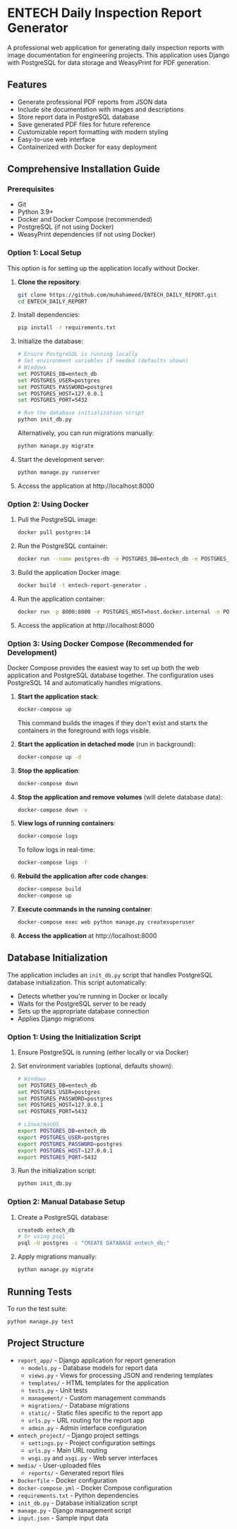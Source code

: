 # ENTECH Daily Inspection Report Generator

A professional web application for generating daily inspection reports with image documentation for engineering projects. This application uses Django with PostgreSQL for data storage and WeasyPrint for PDF generation.

## Features

- Generate professional PDF reports from JSON data
- Include site documentation with images and descriptions
- Store report data in PostgreSQL database
- Save generated PDF files for future reference
- Customizable report formatting with modern styling
- Easy-to-use web interface
- Containerized with Docker for easy deployment

## Comprehensive Installation Guide

### Prerequisites

- Git
- Python 3.9+
- Docker and Docker Compose (recommended)
- PostgreSQL (if not using Docker)
- WeasyPrint dependencies (if not using Docker)

### Option 1: Local Setup

This option is for setting up the application locally without Docker.

1. **Clone the repository**:
   ```bash
   git clone https://github.com/muhahameed/ENTECH_DAILY_REPORT.git
   cd ENTECH_DAILY_REPORT
   ```
2. Install dependencies:
   ```bash
   pip install -r requirements.txt
   ```
3. Initialize the database:
   ```bash
   # Ensure PostgreSQL is running locally
   # Set environment variables if needed (defaults shown)
   # Windows
   set POSTGRES_DB=entech_db
   set POSTGRES_USER=postgres
   set POSTGRES_PASSWORD=postgres
   set POSTGRES_HOST=127.0.0.1
   set POSTGRES_PORT=5432
   
   # Run the database initialization script
   python init_db.py
   ```
   
   Alternatively, you can run migrations manually:
   ```bash
   python manage.py migrate
   ```
4. Start the development server:
   ```bash
   python manage.py runserver
   ```
5. Access the application at http://localhost:8000

### Option 2: Using Docker

1. Pull the PostgreSQL image:
   ```bash
   docker pull postgres:14
   ```

2. Run the PostgreSQL container:
   ```bash
   docker run --name postgres-db -e POSTGRES_DB=entech_db -e POSTGRES_USER=postgres -e POSTGRES_PASSWORD=postgres -p 5432:5432 -d postgres:14
   ```

3. Build the application Docker image:
   ```bash
   docker build -t entech-report-generator .
   ```

4. Run the application container:
   ```bash
   docker run -p 8000:8000 -e POSTGRES_HOST=host.docker.internal -e POSTGRES_DB=entech_db -e POSTGRES_USER=postgres -e POSTGRES_PASSWORD=postgres -e POSTGRES_PORT=5432 entech-report-generator
   ```

5. Access the application at http://localhost:8000

### Option 3: Using Docker Compose (Recommended for Development)

Docker Compose provides the easiest way to set up both the web application and PostgreSQL database together. The configuration uses PostgreSQL 14 and automatically handles migrations.

1. **Start the application stack**:
   ```bash
   docker-compose up
   ```
   This command builds the images if they don't exist and starts the containers in the foreground with logs visible.

2. **Start the application in detached mode** (run in background):
   ```bash
   docker-compose up -d
   ```

3. **Stop the application**:
   ```bash
   docker-compose down
   ```

4. **Stop the application and remove volumes** (will delete database data):
   ```bash
   docker-compose down -v
   ```

5. **View logs of running containers**:
   ```bash
   docker-compose logs
   ```
   To follow logs in real-time:
   ```bash
   docker-compose logs -f
   ```

6. **Rebuild the application after code changes**:
   ```bash
   docker-compose build
   docker-compose up
   ```

7. **Execute commands in the running container**:
   ```bash
   docker-compose exec web python manage.py createsuperuser
   ```

8. **Access the application** at http://localhost:8000

## Database Initialization

The application includes an `init_db.py` script that handles PostgreSQL database initialization. This script automatically:

- Detects whether you're running in Docker or locally
- Waits for the PostgreSQL server to be ready
- Sets up the appropriate database connection
- Applies Django migrations

### Option 1: Using the Initialization Script

1. Ensure PostgreSQL is running (either locally or via Docker)

2. Set environment variables (optional, defaults shown):
   ```bash
   # Windows
   set POSTGRES_DB=entech_db
   set POSTGRES_USER=postgres
   set POSTGRES_PASSWORD=postgres
   set POSTGRES_HOST=127.0.0.1
   set POSTGRES_PORT=5432
   
   # Linux/macOS
   export POSTGRES_DB=entech_db
   export POSTGRES_USER=postgres
   export POSTGRES_PASSWORD=postgres
   export POSTGRES_HOST=127.0.0.1
   export POSTGRES_PORT=5432
   ```

3. Run the initialization script:
   ```bash
   python init_db.py
   ```

### Option 2: Manual Database Setup

1. Create a PostgreSQL database:
   ```bash
   createdb entech_db
   # Or using psql
   psql -U postgres -c "CREATE DATABASE entech_db;"
   ```

2. Apply migrations manually:
   ```bash
   python manage.py migrate
   ```

## Running Tests

To run the test suite:

```
python manage.py test
```

## Project Structure

- `report_app/` - Django application for report generation
  - `models.py` - Database models for report data
  - `views.py` - Views for processing JSON and rendering templates
  - `templates/` - HTML templates for the application
  - `tests.py` - Unit tests
  - `management/` - Custom management commands
  - `migrations/` - Database migrations
  - `static/` - Static files specific to the report app
  - `urls.py` - URL routing for the report app
  - `admin.py` - Admin interface configuration
- `entech_project/` - Django project settings
  - `settings.py` - Project configuration settings
  - `urls.py` - Main URL routing
  - `wsgi.py` and `asgi.py` - Web server interfaces
- `media/` - User-uploaded files
  - `reports/` - Generated report files
- `Dockerfile` - Docker configuration
- `docker-compose.yml` - Docker Compose configuration
- `requirements.txt` - Python dependencies
- `init_db.py` - Database initialization script
- `manage.py` - Django management script
- `input.json` - Sample input data


